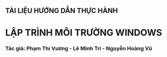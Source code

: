 ## TÀI LIỆU HƯỚNG DẪN THỰC HÀNH
# LẬP TRÌNH MÔI TRƯỜNG WINDOWS
### Tác giả: Phạm Thi Vương - Lê Minh Trí - Nguyễn Hoàng Vũ
